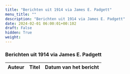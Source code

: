 ```yaml
---
title: "Berichten uit 1914 via James E. Padgett"
menu_title: ""
description: "Berichten uit 1914 via James E. Padgett"
date: 2024-02-01 06:00:01+00:102
draft: False
hidden: True
weight:
---
```

### Berichten uit 1914 via James E. Padgett

**Auteur** | **Titel** | **Datum van het bericht**
---|---|---
